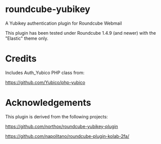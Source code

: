 # roundcube-yubikey
A Yubikey authentication plugin for Roundcube Webmail

This plugin has been tested under Roundcube 1.4.9 (and newer) with the "Elastic" theme only.

<add setup docs here>


# Credits
Includes Auth_Yubico PHP class from:

https://github.com/Yubico/php-yubico

# Acknowledgements
This plugin is derived from the following projects:

https://github.com/northox/roundcube-yubikey-plugin

https://github.com/napolitano/roundcube-plugin-kolab-2fa/
